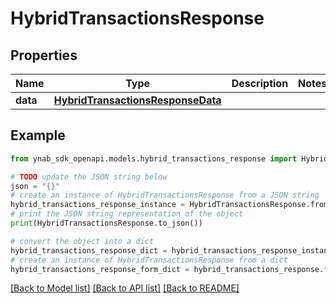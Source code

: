# HybridTransactionsResponse


## Properties

Name | Type | Description | Notes
------------ | ------------- | ------------- | -------------
**data** | [**HybridTransactionsResponseData**](HybridTransactionsResponseData.md) |  | 

## Example

```python
from ynab_sdk_openapi.models.hybrid_transactions_response import HybridTransactionsResponse

# TODO update the JSON string below
json = "{}"
# create an instance of HybridTransactionsResponse from a JSON string
hybrid_transactions_response_instance = HybridTransactionsResponse.from_json(json)
# print the JSON string representation of the object
print(HybridTransactionsResponse.to_json())

# convert the object into a dict
hybrid_transactions_response_dict = hybrid_transactions_response_instance.to_dict()
# create an instance of HybridTransactionsResponse from a dict
hybrid_transactions_response_form_dict = hybrid_transactions_response.from_dict(hybrid_transactions_response_dict)
```
[[Back to Model list]](../README.md#documentation-for-models) [[Back to API list]](../README.md#documentation-for-api-endpoints) [[Back to README]](../README.md)


